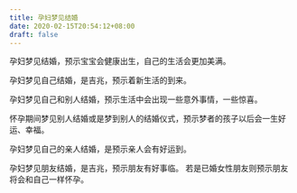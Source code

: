 ```yaml
---
title: 孕妇梦见结婚
date: 2020-02-15T20:54:12+08:00
draft: false
---
```


孕妇梦见结婚，预示宝宝会健康出生，自己的生活会更加美满。

孕妇梦见自己结婚，是吉兆，预示着新生活的到来。

孕妇梦见自己和别人结婚，预示生活中会出现一些意外事情，一些惊喜。

怀孕期间梦见别人结婚或是梦到别人的结婚仪式，预示梦者的孩子以后会一生好运、幸福。

孕妇梦见自己的亲人结婚，是预示亲人会有好运到。

孕妇梦见朋友结婚，是吉兆，预示朋友有好事临。
若是已婚女性朋友则预示朋友将会和自己一样怀孕。
